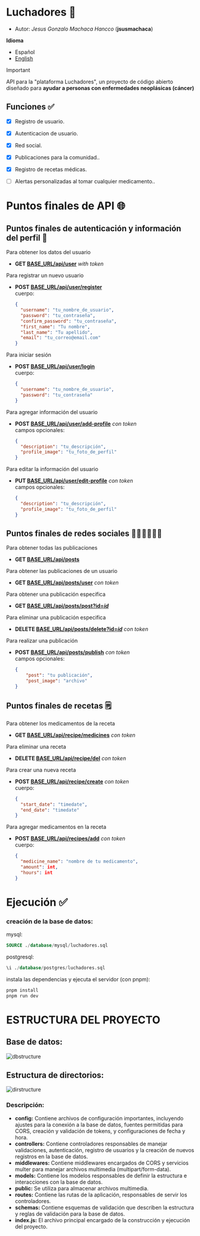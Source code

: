 # Luchadores 💪

* Autor: *Jesus Gonzalo Machaca Hancco* (**jsusmachaca**)

**Idioma**
* Español
* [English](./README.md)

> [!IMPORTANT]
> API para la "plataforma Luchadores", un proyecto de código abierto diseñado para **ayudar a personas con enfermedades neoplásicas (cáncer)**

## Funciones ✅
- [x] Registro de usuario.
- [x] Autenticacion de usuario.
- [x] Red social.
- [x] Publicaciones para la comunidad..
- [x] Registro de recetas médicas.
- [ ] Alertas personalizadas al tomar cualquier medicamento..


# Puntos finales de API 🌐

## Puntos finales de autenticación y información del perfil 👤
Para obtener los datos del usuario
- **GET [BASE_URL/api/user]()** *with token*

Para registrar un nuevo usuario
- **POST [BASE_URL/api/user/register]()**  
  cuerpo: 
  ```json
  {
    "username": "tu_nombre_de_usuario",
    "password": "tu_contraseña",
    "confirm_password": "tu_contraseña",
    "first_name": "Tu nombre",
    "last_name": "Tu apellido",
    "email": "tu_correo@email.com"
  }
  ```

Para iniciar sesión
- **POST [BASE_URL/api/user/login]()**  
  cuerpo: 
  ```json
  {
    "username": "tu_nombre_de_usuario",
    "password": "tu_contraseña"
  }
  ```

Para agregar información del usuario
- **POST [BASE_URL/api/user/add-profile]()** *con token*  
  campos opcionales:
  ```json
  {
    "description": "tu_descripción",
    "profile_image": "tu_foto_de_perfil"
  }
  ```

Para editar la información del usuario
- **PUT [BASE_URL/api/user/edit-profile]()** *con token*  
  campos opcionales:
  ```json
  {
    "description": "tu_descripción",
    "profile_image": "tu_foto_de_perfil"
  }
  ```


## Puntos finales de redes sociales 🧑‍🤝‍🧑🧑‍🤝‍🧑
Para obtener todas las publicaciones
- **GET [BASE_URL/api/posts]()**

Para obtener las publicaciones de un usuario
- **GET [BASE_URL/api/posts/user]()** *con token*

Para obtener una publicación especifica
- **GET [BASE_URL/api/posts/post?id=*id*]()**

Para eliminar una publicación especifica
- **DELETE [BASE_URL/api/posts/delete?id=*id*]()** *con token*

Para realizar una publicación
- **POST [BASE_URL/api/posts/publish]()** *con token*  
  campos opcionales:
  ```json
  {
      "post": "tu publicación",
      "post_image": "archivo"
  }
  ```

## Puntos finales de recetas 🗒️
Para obtener los medicamentos de la receta
- **GET [BASE_URL/api/recipe/medicines]()** *con token*

Para eliminar una receta
- **DELETE [BASE_URL/api/recipe/del]()** *con token*

Para crear una nueva receta
- **POST [BASE_URL/api/recipe/create]()** *con token*  
  cuerpo:
  ```json
  {
    "start_date": "timedate",
    "end_date": "timedate"
  }
  ```

Para agregar medicamentos en la receta
- **POST [BASE_URL/api/recipes/add]()** *con token*  
  cuerpo:
  ```json
  {
    "medicine_name": "nombre de tu medicamento",
    "amount": int,
    "hours": int
  }
  ```


# Ejecución ✅

### creación de la base de datos:
mysql:
```sql
SOURCE ./database/mysql/luchadores.sql
```
postgresql:
```sql
\i ./database/postgres/luchadores.sql
```
instala las dependencias y ejecuta el servidor (con pnpm):
```sh
pnpm install
pnpm run dev
```

# ESTRUCTURA DEL PROYECTO

## Base de datos: 
![dbstructure](./images/schema.png)

## Estructura de directorios:
![dirstructure](./images/tree1.png)
### Descripción:

- **config:** Contiene archivos de configuración importantes, incluyendo ajustes para la conexión a la base de datos, fuentes permitidas para CORS, creación y validación de tokens, y configuraciones de fecha y hora.
- **controllers:** Contiene controladores responsables de manejar validaciones, autenticación, registro de usuarios y la creación de nuevos registros en la base de datos.
- **middlewares:** Contiene middlewares encargados de CORS y servicios multer para manejar archivos multimedia (multipart/form-data).
- **models:** Contiene los modelos responsables de definir la estructura e interacciones con la base de datos.
- **public:** Se utiliza para almacenar archivos multimedia.
- **routes:** Contiene las rutas de la aplicación, responsables de servir los controladores.
- **schemas:** Contiene esquemas de validación que describen la estructura y reglas de validación para la base de datos.
- **index.js:** El archivo principal encargado de la construcción y ejecución del proyecto.